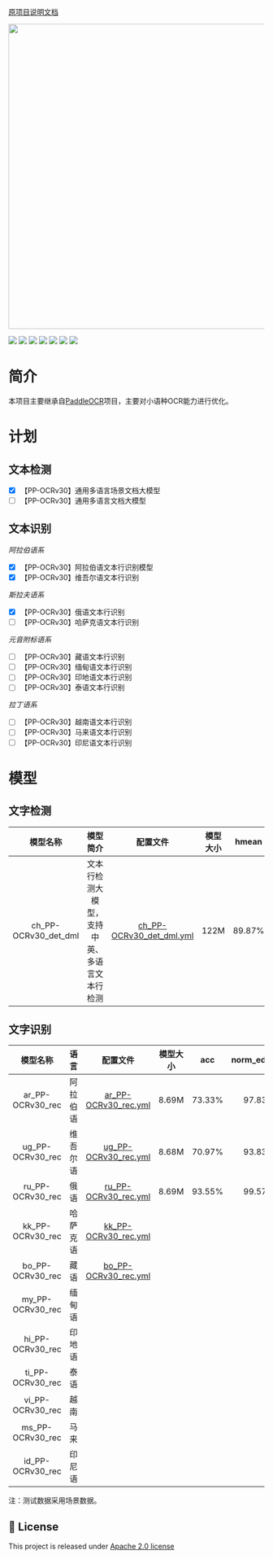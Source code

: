   [原项目说明文档](README_ch.md)

<p align="center">
 <img src="./doc/PaddleOCR_log.png" align="middle" width = "600"/>
<p align="center">
<p align="left">
    <a href="./LICENSE"><img src="https://img.shields.io/badge/license-Apache%202-dfd.svg"></a>
    <a href="https://github.com/PaddlePaddle/PaddleOCR/releases"><img src="https://img.shields.io/github/v/release/PaddlePaddle/PaddleOCR?color=ffa"></a>
    <a href=""><img src="https://img.shields.io/badge/python-3.7+-aff.svg"></a>
    <a href=""><img src="https://img.shields.io/badge/os-linux%2C%20win%2C%20mac-pink.svg"></a>
    <a href=""><img src="https://img.shields.io/pypi/format/PaddleOCR?color=c77"></a>
    <a href="https://pypi.org/project/PaddleOCR/"><img src="https://img.shields.io/pypi/dm/PaddleOCR?color=9cf"></a>
    <a href="https://github.com/PaddlePaddle/PaddleOCR/stargazers"><img src="https://img.shields.io/github/stars/PaddlePaddle/PaddleOCR?color=ccf"></a>
</p>

# 简介

本项目主要继承自[PaddleOCR](https://github.com/PaddlePaddle/PaddleOCR)项目，主要对小语种OCR能力进行优化。

# 计划

## 文本检测

- [x] 【PP-OCRv30】通用多语言场景文档大模型
- [ ] 【PP-OCRv30】通用多语言文档大模型

## 文本识别

*阿拉伯语系*

- [x] 【PP-OCRv30】阿拉伯语文本行识别模型
- [x] 【PP-OCRv30】维吾尔语文本行识别

*斯拉夫语系*

- [x] 【PP-OCRv30】俄语文本行识别
- [ ] 【PP-OCRv30】哈萨克语文本行识别

*元音附标语系*

- [ ] 【PP-OCRv30】藏语文本行识别
- [ ] 【PP-OCRv30】缅甸语文本行识别
- [ ] 【PP-OCRv30】印地语文本行识别
- [ ] 【PP-OCRv30】泰语文本行识别

*拉丁语系*

- [ ] 【PP-OCRv30】越南语文本行识别
- [ ] 【PP-OCRv30】马来语文本行识别
- [ ] 【PP-OCRv30】印尼语文本行识别

# 模型

## **文字检测**

|       模型名称       |                   模型简介                   |                           配置文件                           | 模型大小 | hmean  |
| :------------------: | :------------------------------------------: | :----------------------------------------------------------: | :------: | ------ |
| ch_PP-OCRv30_det_dml | 文本行检测大模型，支持中英、多语言文本行检测 | [ch_PP-OCRv30_det_dml.yml](./configs/det/ch_PP-OCRv30/ch_PP-OCRv30_det_dml.yml) |   122M   | 89.87% |

## 文字识别

|     模型名称     |   语言   |                           配置文件                           | 模型大小 |  acc   | norm_edit_dis |
| :--------------: | :------: | :----------------------------------------------------------: | :------: | :----: | :-----------: |
| ar_PP-OCRv30_rec | 阿拉伯语 | [ar_PP-OCRv30_rec.yml](./configs/rec/PP-OCRv30/ar_PP-OCRv30_rec.yml) |  8.69M   | 73.33% |    97.83%     |
| ug_PP-OCRv30_rec | 维吾尔语 | [ug_PP-OCRv30_rec.yml](./configs/rec/PP-OCRv30/ug_PP-OCRv30_rec.yml) |  8.68M   | 70.97% |    93.83%     |
| ru_PP-OCRv30_rec |   俄语   | [ru_PP-OCRv30_rec.yml](./configs/rec/PP-OCRv30/ru_PP-OCRv30_rec.yml) |  8.69M   | 93.55% |    99.57%     |
| kk_PP-OCRv30_rec | 哈萨克语 | [kk_PP-OCRv30_rec.yml](./configs/rec/PP-OCRv30/kk_PP-OCRv30_rec.yml) |          |        |               |
| bo_PP-OCRv30_rec |   藏语   | [bo_PP-OCRv30_rec.yml](./configs/rec/PP-OCRv30/bo_PP-OCRv30_rec.yml) |          |        |               |
| my_PP-OCRv30_rec |  缅甸语  |                                                              |          |        |               |
| hi_PP-OCRv30_rec |  印地语  |                                                              |          |        |               |
| ti_PP-OCRv30_rec |   泰语   |                                                              |          |        |               |
| vi_PP-OCRv30_rec |   越南   |                                                              |          |        |               |
| ms_PP-OCRv30_rec |   马来   |                                                              |          |        |               |
| id_PP-OCRv30_rec |  印尼语  |                                                              |          |        |               |

注：测试数据采用场景数据。

## 📄 License

This project is released under <a href="https://github.com/PaddlePaddle/PaddleOCR/blob/master/LICENSE">Apache 2.0 license</a>
